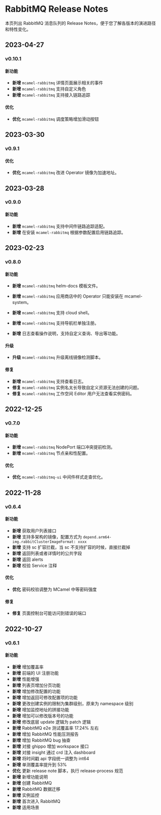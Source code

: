 # RabbitMQ Release Notes

本页列出 RabbitMQ 消息队列的 Release Notes，便于您了解各版本的演进路径和特性变化。

## 2023-04-27

### v0.10.1

#### 新功能

- **新增** `mcamel-rabbitmq` 详情页面展示相关的事件
- **新增** `mcamel-rabbitmq` 支持自定义角色
- **新增** `mcamel-rabbitmq` 支持接入链路追踪

#### 优化

- **优化** `mcamel-rabbitmq` 调度策略增加滑动按钮

## 2023-03-30

### v0.9.1

#### 优化

- **优化** `mcamel-rabbitmq` 改进 Operator 镜像为加速地址。

## 2023-03-28

### v0.9.0

#### 新功能

- **新增** `mcamel-rabbitmq` 支持中间件链路追踪适配。
- **新增** 在安装 `mcamel-rabbitmq` 根据参数配置启用链路追踪。

## 2023-02-23

### v0.8.0

#### 新功能

- **新增** `mcamel-rabbitmq` helm-docs 模板文件。
- **新增** `mcamel-rabbitmq` 应用商店中的 Operator 只能安装在 mcamel-system。
- **新增** `mcamel-rabbitmq` 支持 cloud shell。
- **新增** `mcamel-rabbitmq` 支持导航栏单独注册。

- **新增** 日志查看操作说明，支持自定义查询、导出等功能。

#### 升级

- **升级** `mcamel-rabbitmq` 升级离线镜像检测脚本。

#### 修复

- **新增** `mcamel-rabbitmq` 支持查看日志。
- **修复** `mcamel-rabbitmq` 实例名太长导致自定义资源无法创建的问题。
- **修复** `mcamel-rabbitmq` 工作空间 Editor 用户无法查看实例密码。

## 2022-12-25

### v0.7.0

#### 新功能

- **新增** `mcamel-rabbitmq` NodePort 端口冲突提前检测。
- **新增** `mcamel-rabbitmq` 节点亲和性配置。

#### 优化

- **优化** `mcamel-rabbitmq-ui` 中间件样式走查优化。  

## 2022-11-28

### v0.6.4

#### 新功能

- **新增** 获取用户列表接口
- **新增** 支持多架构的镜像，配置方式为 `depend.arm64-img.rabbitClusterImageFormat: xxxx`
- **新增** 支持 sc 扩容拦截，当 sc 不支持扩容的时候，直接拦截掉
- **新增** 返回列表或者详情时的公共字段
- **新增** 返回 alerts
- **新增** 校验 Service 注释

#### 优化

- **优化** 密码校验调整为 MCamel 中等密码强度

#### 修复

- **修复** 页面控制台可能访问到错误的端口

## 2022-10-27

### v0.6.1

#### 新功能

- **新增** 增加覆盖率
- **新增** 前端的 UI 注册功能
- **新增** 性能增强
- **新增** 列表页增加分页功能
- **新增** 增加修改配置的功能
- **新增** 增加返回可修改配置项的功能
- **新增** 更改创建实例的限制为集群级别，原来为 namespace 级别
- **新增** 增加监控地址的拼接功能
- **新增** 增加可以修改版本号的功能
- **新增** 修改底层 update 逻辑为 patch 逻辑
- **新增** RabbitMQ e2e 测试覆盖率 17.24% 左右
- **新增** 增加 RabbitMQ 性能压测报告
- **新增** 增加 RabbitMQ bug 抽查
- **新增** 对接 ghippo 增加 workspace 接口
- **新增** 对接 insight 通过 crd 注入 dashboard
- **新增** 将时间戳 api 字段统一调整为 int64
- **新增** 单测覆盖率提升到 53%
- **优化** 更新 release note 脚本，执行 release-process 规范
- **新增** 新增功能说明
- **新增** 创建 RabbitMQ
- **新增** RabbitMQ 数据迁移
- **新增** 实例监控
- **新增** 首次进入 RabbitMQ
- **新增** 适用场景
